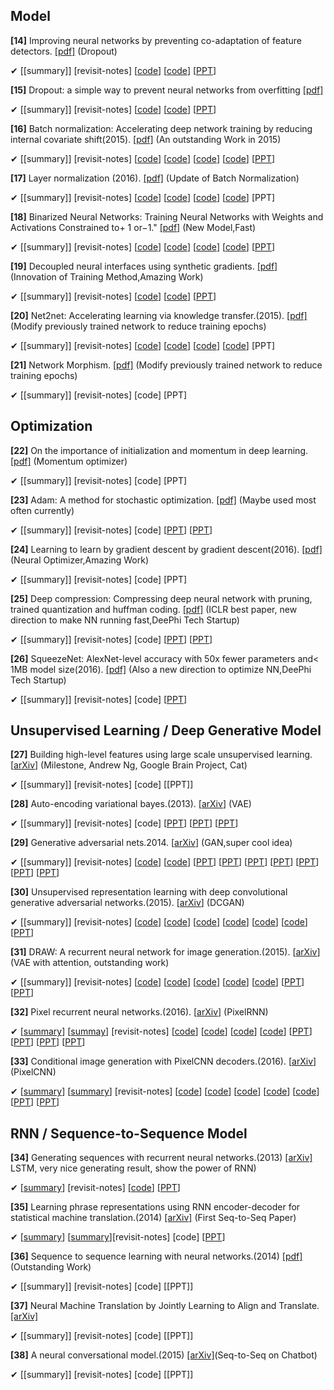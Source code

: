 
**Model**
------------------------------
**[14]** Improving neural networks by preventing co-adaptation of feature detectors. [[pdf]](https://arxiv.org/pdf/1207.0580.pdf) (Dropout)

✔ [[summary]]  [revisit-notes] [[code](https://github.com/mdenil/dropout)] [[code](https://github.com/dnouri/cuda-convnet)] [[PPT](http://www.ke.tu-darmstadt.de/lehre/archiv/ws-13-14/seminarML/slides/folien13_Laux.pdf)]

**[15]** Dropout: a simple way to prevent neural networks from overfitting [[pdf]](http://www.jmlr.org/papers/volume15/srivastava14a.old/source/srivastava14a.pdf)

✔ [[summary]]  [revisit-notes] [[code](https://github.com/yaringal/ConcreteDropout)] [[code](https://github.com/Philip-Bachman/NN-Dropout)] [[PPT](https://github.com/gopala-kr/summary/blob/master/summaries/Week-2/Lecture_04_Supervised_Pretraining.pptx)]

**[16]** Batch normalization: Accelerating deep network training by reducing internal covariate shift(2015). [[pdf]](http://arxiv.org/pdf/1502.03167) (An outstanding Work in 2015)

✔ [[summary]]  [revisit-notes] [[code](https://github.com/ChenglongChen/batch_normalization)] [[code](https://github.com/shuuki4/Batch-Normalization)] [[code](https://github.com/hwalsuklee/tensorflow-mnist-MLP-batch_normalization-weight_initializers)] [[code](https://github.com/ChenglongChen/batch_normalization)] [[PPT](http://people.ee.duke.edu/~lcarin/Zhao12.17.2015.pdf)]

**[17]** Layer normalization (2016). [[pdf]](https://arxiv.org/pdf/1607.06450.pdf?utm_source=sciontist.com&utm_medium=refer&utm_campaign=promote) (Update of Batch Normalization)

✔ [[summary]]  [revisit-notes] [[code](https://github.com/ryankiros/layer-norm)] [[code](https://github.com/carlthome/tensorflow-convlstm-cell)]  [[code](https://github.com/pbhatia243/tf-layer-norm)] [[code](https://github.com/MycChiu/fast-LayerNorm-TF)] [PPT]

**[18]** Binarized Neural Networks: Training Neural Networks with Weights and Activations Constrained to+ 1 or−1." [[pdf]](https://pdfs.semanticscholar.org/f832/b16cb367802609d91d400085eb87d630212a.pdf) (New Model,Fast)

✔ [[summary]]  [revisit-notes] [[code](https://github.com/codekansas/tinier-nn)] [[code](https://github.com/MatthieuCourbariaux/BinaryNet)] [[code](https://github.com/TianweiXing/BNN)] [[code](https://github.com/cornell-zhang/bnn-fpga)] [[PPT](http://web.eng.tau.ac.il/deep_learn/wp-content/uploads/2017/03/Binary-Deep-Learning.pdf)]

**[19]** Decoupled neural interfaces using synthetic gradients. [[pdf]](https://arxiv.org/pdf/1608.05343) (Innovation of Training Method,Amazing Work)

✔ [[summary]]  [revisit-notes] [[code](https://github.com/andrewliao11/dni.pytorch)] [[code](https://github.com/vyraun/DNI-tensorflow)] [[PPT](https://www.slideshare.net/Eniod/019-20160907-decoupled-neural-interfaces-using-synthetic-gradients)]

**[20]** Net2net: Accelerating learning via knowledge transfer.(2015). [[pdf]](https://arxiv.org/abs/1511.05641) (Modify previously trained network to reduce training epochs)

✔ [[summary]]  [revisit-notes] [[code](https://github.com/soumith/net2net.torch)] [[code](https://github.com/DanielSlater/Net2Net)] [[code](https://github.com/paengs/Net2Net)] [[code](https://github.com/erogol/Net2Net)] [PPT]

**[21]** Network Morphism. [[pdf]](https://arxiv.org/abs/1603.01670) (Modify previously trained network to reduce training epochs)

✔ [[summary]]  [revisit-notes] [code] [PPT]


**Optimization**
---------------------------------------
**[22]** On the importance of initialization and momentum in deep learning. [[pdf]](http://www.jmlr.org/proceedings/papers/v28/sutskever13.pdf) (Momentum optimizer)

✔ [[summary]]  [revisit-notes] [code] [PPT] 

**[23]** Adam: A method for stochastic optimization. [[pdf]](http://arxiv.org/pdf/1412.6980) (Maybe used most often currently)

✔ [[summary]]  [revisit-notes] [code] [[PPT](https://moodle2.cs.huji.ac.il/nu15/pluginfile.php/316969/mod_resource/content/1/adam_pres.pdf)] [[PPT](https://github.com/gopala-kr/summary/blob/master/summaries/Week-2/Adam_slides.pdf)]

**[24]** Learning to learn by gradient descent by gradient descent(2016). [[pdf]](https://arxiv.org/pdf/1606.04474) (Neural Optimizer,Amazing Work)

✔ [[summary]]  [revisit-notes] [code] [PPT]

**[25]** Deep compression: Compressing deep neural network with pruning, trained quantization and huffman coding. [[pdf]](https://pdfs.semanticscholar.org/5b6c/9dda1d88095fa4aac1507348e498a1f2e863.pdf) (ICLR best paper, new direction to make NN running fast,DeePhi Tech Startup)

✔ [[summary]]  [revisit-notes] [code] [[PPT](http://on-demand.gputechconf.com/gtc/2016/presentation/s6561-song-han-deep-compression.pdf)] [[PPT](https://web.stanford.edu/class/ee380/Abstracts/160106-slides.pdf)]

**[26]** SqueezeNet: AlexNet-level accuracy with 50x fewer parameters and< 1MB model size(2016). [[pdf]](http://arxiv.org/pdf/1602.07360) (Also a new direction to optimize NN,DeePhi Tech Startup)

✔ [[summary]]  [revisit-notes] [code] [[PPT](http://statsmaths.github.io/stat665/lectures/lec19/lecture19.pdf)]


**Unsupervised Learning / Deep Generative Model**
------------------------------
**[27]** Building high-level features using large scale unsupervised learning. [[arXiv](https://arxiv.org/abs/1112.6209)] (Milestone, Andrew Ng, Google Brain Project, Cat) 

✔ [[summary]]  [revisit-notes] [code] [[PPT]]

**[28]** Auto-encoding variational bayes.(2013). [[arXiv](https://arxiv.org/abs/1312.6114)] (VAE)

✔ [[summary]]  [revisit-notes] [code] [[PPT](http://dpkingma.com/wordpress/wp-content/uploads/2014/05/2014-03_talk_iclr.pdf)] [[PPT](http://www.mlsalt.eng.cam.ac.uk/foswiki/pub/Main/ClassOf2017/D423C_poster.pdf)] [[PPT](http://people.ee.duke.edu/~lcarin/DEC9.26.2014.pdf)]

**[29]** Generative adversarial nets.2014. [[arXiv](https://arxiv.org/abs/1406.2661)] (GAN,super cool idea)

✔ [[summary]]  [revisit-notes] [[code](https://github.com/junyanz/CycleGAN)] [[code](https://github.com/ckmarkoh/GAN-tensorflow)] [[PPT](https://www.slideshare.net/ssuser77ee21/generative-adversarial-networks-70896091)] [[PPT](https://www.slideshare.net/ckmarkohchang/generative-adversarial-networks)] [[PPT](http://dl.ee.cuhk.edu.hk/slides/gan.pdf)] [[PPT](http://www.cs.toronto.edu/~dtarlow/pos14/talks/goodfellow.pdf)] [[PPT](http://pages.cs.wisc.edu/~dpage/cs760/GANs.pdf)] [[PPT](http://cs231n.stanford.edu/slides/2017/cs231n_2017_lecture13.pdf)] [[PPT](http://slazebni.cs.illinois.edu/spring17/lec11_gan.pdf)]

**[30]** Unsupervised representation learning with deep convolutional generative adversarial networks.(2015). [[arXiv](https://arxiv.org/abs/1511.06434)] (DCGAN)

✔ [[summary]]  [revisit-notes] [[code](https://github.com/Newmu/dcgan_code)] [[code](https://github.com/soumith/dcgan.torch)] [[code](https://github.com/mattya/chainer-DCGAN)] [[code](https://github.com/jacobgil/keras-dcgan)] [[code](https://github.com/YadiraF/GAN)] [[code](https://github.com/carpedm20/DCGAN-tensorflow)] [[PPT](http://aliensunmin.github.io/project/accv16tutorial/media/generative.pdf)]

**[31]** DRAW: A recurrent neural network for image generation.(2015). [[arXiv](https://arxiv.org/abs/1502.04623)] (VAE with attention, outstanding work)

✔ [[summary]]  [revisit-notes] [[code](https://github.com/ikostrikov/TensorFlow-VAE-GAN-DRAW)] [[code](https://github.com/ericjang/draw)] [[code](https://github.com/jbornschein/draw)] [[code](https://github.com/vivanov879/draw)] [[code]()] [[PPT](http://people.ee.duke.edu/~lcarin/Zhe10.2.2015.pdf)] [[PPT](http://cs231n.stanford.edu/slides/2016/winter1516_lecture10.pdf)]

**[32]** Pixel recurrent neural networks.(2016). [[arXiv](https://arxiv.org/abs/1601.06759)] (PixelRNN)

✔ [[summary](https://gist.github.com/shagunsodhani/e741ebd5ba0e0fc0f49d7836e30891a7)] [[summay](https://github.com/sunshineatnoon/Paper-Collection/blob/master/pixel-rnn.md)] [revisit-notes] [[code](https://github.com/tensorflow/magenta/blob/master/magenta/reviews/pixelrnn.md)] [[code](https://github.com/carpedm20/pixel-rnn-tensorflow)] [[code](https://github.com/igul222/pixel_rnn)]  [[code]()] [[PPT](https://www.slideshare.net/neouyghur/pixel-recurrent-neural-networks-73970786)] [[PPT](https://github.com/gopala-kr/summary/blob/master/summaries/Week-2/lec10new.ppt)] [[PPT](http://imatge-upc.github.io/telecombcn-2016-dlcv/slides/D2L6-recurrent.pdf)] [[PPT](https://github.com/sunshineatnoon/Paper-Collection/blob/master/pixel-rnn.md)]

**[33]** Conditional image generation with PixelCNN decoders.(2016). [[arXiv](https://arxiv.org/abs/1606.05328)] (PixelCNN)

✔ [[summary](https://github.com/aleju/papers/blob/master/neural-nets/Conditional_Image_Generation_with_PixelCNN_Decoders.md)] [[summary](https://gist.github.com/shagunsodhani/3cc7066ce7de051d769908b8fab11990)]  [revisit-notes] [[code](https://github.com/anantzoid/Conditional-PixelCNN-decoder)] [[code](https://github.com/openai/pixel-cnn)] [[code](https://github.com/carpedm20/pixel-rnn-tensorflow)] [[code](https://github.com/kundan2510/pixelCNN)] [[code](https://github.com/dritchie/pixelCNN)] [[PPT](https://www.slideshare.net/suga93/conditional-image-generation-with-pixelcnn-decoders)] [[PPT](http://slazebni.cs.illinois.edu/spring17/lec13_advanced.pdf)]



**RNN / Sequence-to-Sequence Model**
-----------------------------------------

**[34]** Generating sequences with recurrent neural networks.(2013) [[arXiv]](http://arxiv.org/pdf/1308.0850) LSTM, very nice generating result, show the power of RNN)

✔ [[summary](https://github.com/tensorflow/magenta/blob/master/magenta/reviews/summary_generation_sequences.md)]  [revisit-notes] [[code](https://github.com/snowkylin/rnn-handwriting-generation)] [[PPT](https://www.slideshare.net/AndrePemmelaar/deep-lst-msandrnnsjulia)]

**[35]** Learning phrase representations using RNN encoder-decoder for statistical machine translation.(2014) [[arXiv]](http://arxiv.org/pdf/1406.1078) (First Seq-to-Seq Paper)

✔ [[summary](https://gist.github.com/shagunsodhani/9dccec626e68e495fd4577ecdca36b7b)]  [[summary](https://github.com/dennybritz/deeplearning-papernotes/blob/master/notes/learning-phrase-representations.md)][revisit-notes] [code] [[PPT](https://www.slideshare.net/yutakikuchi927/learning-phrase-representations-using-rnn-encoderdecoder-for-statistical-machine-translation)]

**[36]** Sequence to sequence learning with neural networks.(2014) [[pdf]](http://papers.nips.cc/paper/5346-information-based-learning-by-agents-in-unbounded-state-spaces.pdf) (Outstanding Work)

✔ [[summary]]  [revisit-notes] [code] [[PPT]]

**[37]** Neural Machine Translation by Jointly Learning to Align and Translate. [[arXiv]](https://arxiv.org/pdf/1409.0473v7.pdf) 

✔ [[summary]]  [revisit-notes] [code] [[PPT]]

**[38]** A neural conversational model.(2015) [[arXiv]](http://arxiv.org/pdf/1506.05869.pdf%20(http://arxiv.org/pdf/1506.05869.pdf))(Seq-to-Seq on Chatbot)

✔ [[summary]]  [revisit-notes] [code] [[PPT]]
